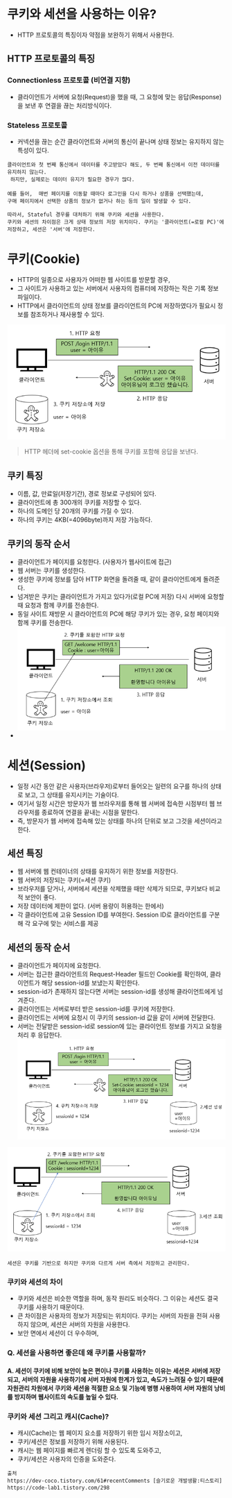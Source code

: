 # 쿠키와 세션을 사용하는 이유?
- HTTP 프로토콜의 특징이자 약점을 보완하기 위해서 사용한다.

## HTTP 프로토콜의 특징
### Connectionless 프로토콜 (비연결 지향)
- 클라이언트가 서버에 요청(Request)을 했을 때, 그 요청에 맞는 응답(Response)을 보낸 후 연결을 끊는 처리방식이다.

### Stateless 프로토콜
- 커넥션을 끊는 순간 클라이언트와 서버의 통신이 끝나며 상태 정보는 유지하지 않는 특성이 있다.

```
클라이언트와 첫 번째 통신에서 데이터를 주고받았다 해도, 두 번째 통신에서 이전 데이터를 유지하지 않는다.
 하지만, 실제로는 데이터 유지가 필요한 경우가 많다.
 
예를 들어,  매번 페이지를 이동할 때마다 로그인을 다시 하거나 상품을 선택했는데,
구매 페이지에서 선택한 상품의 정보가 없거나 하는 등의 일이 발생할 수 있다.
 ``` 


```
따라서, Stateful 경우를 대처하기 위해 쿠키와 세션을 사용한다.
쿠키와 세션의 차이점은 크게 상태 정보의 저장 위치이다. 쿠키는 '클라이언트(=로컬 PC)'에 저장하고, 세션은 '서버'에 저장한다.
```


# 쿠키(Cookie)
- HTTP의 일종으로 사용자가 어떠한 웹 사이트를 방문할 경우,
- 그 사이트가 사용하고 있는 서버에서 사용자의 컴퓨터에 저장하는 작은 기록 정보 파일이다.
- HTTP에서 클라이언트의 상태 정보를 클라이언트의 PC에 저장하였다가 필요시 정보를 참조하거나 재사용할 수 있다.

![쿠키.png](..%2F..%2F..%2Fetc%2Fimage%2FNetwork_image%2F%EC%BF%A0%ED%82%A4.png)
> HTTP 헤더에 set-cookie 옵션을 통해 쿠키를 포함해 응답을 보낸다.

## 쿠키 특징
- 이름, 값, 만료일(저장기간), 경로 정보로 구성되어 있다.
- 클라이언트에 총 300개의 쿠키를 저장할 수 있다.
- 하나의 도메인 당 20개의 쿠키를 가질 수 있다.
- 하나의 쿠키는 4KB(=4096byte)까지 저장 가능하다.


## 쿠키의 동작 순서
- 클라이언트가 페이지를 요청한다. (사용자가 웹사이트에 접근)
- 웹 서버는 쿠키를 생성한다.
- 생성한 쿠키에 정보를 담아 HTTP 화면을 돌려줄 때, 같이 클라이언트에게 돌려준다.
- 넘겨받은 쿠키는 클라이언트가 가지고 있다가(로컬 PC에 저장) 다시 서버에 요청할 때 요청과 함께 쿠키를 전송한다.
- 동일 사이트 재방문 시 클라이언트의 PC에 해당 쿠키가 있는 경우, 요청 페이지와 함께 쿠키를 전송한다.
![쿠키저장소.png](..%2F..%2F..%2Fetc%2Fimage%2FNetwork_image%2F%EC%BF%A0%ED%82%A4%EC%A0%80%EC%9E%A5%EC%86%8C.png)
- 

# 세션(Session)
- 일정 시간 동안 같은 사용자(브라우저)로부터 들어오는 일련의 요구를 하나의 상태로 보고, 그 상태를 유지시키는 기술이다.
- 여기서 일정 시간은 방문자가 웹 브라우저를 통해 웹 서버에 접속한 시점부터 웹 브라우저를 종료하여 연결을 끝내는 시점을 말한다.
- 즉, 방문자가 웹 서버에 접속해 있는 상태를 하나의 단위로 보고 그것을 세션이라고 한다.


## 세션 특징
- 웹 서버에 웹 컨테이너의 상태를 유지하기 위한 정보를 저장한다.
- 웹 서버의 저장되는 쿠키(=세션 쿠키)
- 브라우저를 닫거나, 서버에서 세션을 삭제했을 때만 삭제가 되므로, 쿠키보다 비교적 보안이 좋다.
- 저장 데이터에 제한이 없다. (서버 용량이 허용하는 한에서)
- 각 클라이언트에 고유 Session ID를 부여한다. Session ID로 클라이언트를 구분해 각 요구에 맞는 서비스를 제공


## 세션의 동작 순서
- 클라이언트가 페이지에 요청한다.
- 서버는 접근한 클라이언트의 Request-Header 필드인 Cookie를 확인하여, 클라이언트가 해당 session-id를 보냈는지 확인한다.
- session-id가 존재하지 않는다면 서버는 session-id를 생성해 클라이언트에게 넘겨준다.
- 클라이언트는 서버로부터 받은 session-id를 쿠키에 저장한다.
- 클라이언트는 서버에 요청시 이 쿠키의 session-id 값을 같이 서버에 전달한다.
- 서버는 전달받은 session-id로 session에 있는 클라이언트 정보를 가지고 요청을 처리 후 응답한다.
![세션동작순서.png](..%2F..%2F..%2Fetc%2Fimage%2FNetwork_image%2F%EC%84%B8%EC%85%98%EB%8F%99%EC%9E%91%EC%88%9C%EC%84%9C.png)

![세션동작 2.png](..%2F..%2F..%2Fetc%2Fimage%2FNetwork_image%2F%EC%84%B8%EC%85%98%EB%8F%99%EC%9E%91%202.png)

```
세션은 쿠키를 기반으로 하지만 쿠키와 다르게 서버 측에서 저장하고 관리한다.
```

### 쿠키와 세션의 차이
- 쿠키와 세션은 비슷한 역할을 하며, 동작 원리도 비슷하다. 그 이유는 세션도 결국 쿠키를 사용하기 때문이다.
- 큰 차이점은 사용자의 정보가 저장되는 위치이다. 쿠키는 서버의 자원을 전혀 사용하지 않으며, 세션은 서버의 자원을 사용한다.
- 보안 면에서 세션이 더 우수하며,

### Q. 세션을 사용하면 좋은데 왜 쿠키를 사용할까?
####  A. 세션이 쿠키에 비해 보안이 높은 편이나 쿠키를 사용하는 이유는 세션은 서버에 저장되고, 서버의 자원을 사용하기에 서버 자원에 한계가 있고, 속도가 느려질 수 있기 때문에 자원관리 차원에서 쿠키와 세션을 적절한 요소 및 기능에 병행 사용하여 서버 자원의 낭비를 방지하며 웹사이트의 속도를 높일 수 있다.

### 쿠키와 세션 그리고 캐시(Cache)?
- 캐시(Cache)는 웹 페이지 요소를 저장하기 위한 임시 저장소이고,
- 쿠키/세션은 정보를 저장하기 위해 사용된다.
- 캐시는 웹 페이지를 빠르게 렌더링 할 수 있도록 도와주고,
- 쿠키/세션은 사용자의 인증을 도와준다.


```
출처
https://dev-coco.tistory.com/61#recentComments [슬기로운 개발생활:티스토리]
https://code-lab1.tistory.com/298
```